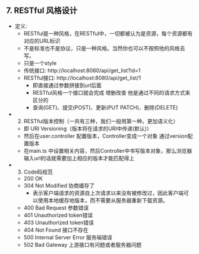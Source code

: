 ## 7. RESTful 风格设计
- 定义: 
    - RESTful是一种风格，在RESTful中，一切都被认为是资源，每个资源都有对应的URL标识
    - 不是标准也不是协议，只是一种风格。当然你也可以不按照他的风格去写。
    - 只是一个style
    - 传统接口: http://localhost:8080/api/get_list?id=1
    - RESTful接口: http://localhost:8080/api/get_list/1
        - 即直接通过参数拼接到url后面
        - RESTful风格一个接口就会完成 增删改查 他是通过不同的请求方式来区分的
        - 查询(GET)、提交(POST)、更新(PUT PATCH)、删除(DELETE)
- 2. RESTful版本控制（一共有三种，我们一般用第一种，更加语义化）
    - 即 URI Versioning（版本将在请求的URI中传递(默认)）
    - 然后在user.controller 配置版本，Controller变成一个对象 通过version配置版本
    - 在main.ts 中设置相关内容，然后Controller中书写版本对象，那么浏览器输入url的话就需要加上相应的版本才能匹配得上
- 3. Code码规范
    - 200 OK
    - 304 Not Modified 协商缓存了
        - 表示客户端请求的资源自上次请求以来没有被修改过，因此客户端可以使用本地缓存地版本，而不需要从服务器重新下载资源。
    - 400 Bad Request 参数错误
    - 401 Unauthorized token错误
    - 403 Unauthorized token错误
    - 404 Not Found 接口不存在
    - 500 Internal Server Error 服务端错误
    - 502 Bad Gateway 上游接口有问题或者服务器问题